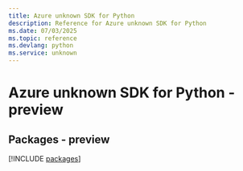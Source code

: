 ```yaml
---
title: Azure unknown SDK for Python
description: Reference for Azure unknown SDK for Python
ms.date: 07/03/2025
ms.topic: reference
ms.devlang: python
ms.service: unknown
---
```

# Azure unknown SDK for Python - preview
## Packages - preview
[!INCLUDE [packages](unknown-index.md)]
